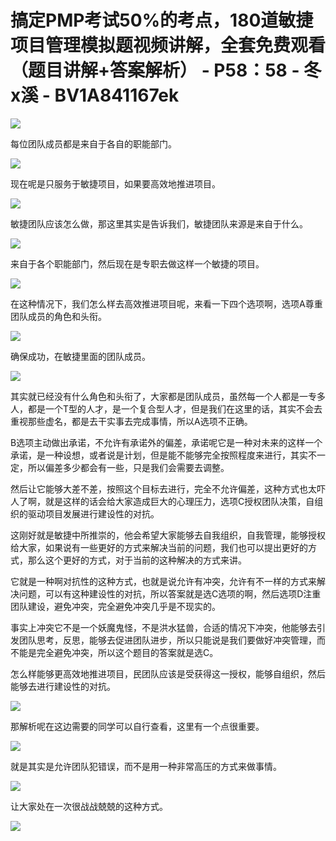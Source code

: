 # 搞定PMP考试50%的考点，180道敏捷项目管理模拟题视频讲解，全套免费观看（题目讲解+答案解析） - P58：58 - 冬x溪 - BV1A841167ek

![](img/1d5ac52837dad6b692a2c0c6786f2559_0.png)

每位团队成员都是来自于各自的职能部门。

![](img/1d5ac52837dad6b692a2c0c6786f2559_2.png)

现在呢是只服务于敏捷项目，如果要高效地推进项目。

![](img/1d5ac52837dad6b692a2c0c6786f2559_4.png)

敏捷团队应该怎么做，那这里其实是告诉我们，敏捷团队来源是来自于什么。

![](img/1d5ac52837dad6b692a2c0c6786f2559_6.png)

来自于各个职能部门，然后现在是专职去做这样一个敏捷的项目。

![](img/1d5ac52837dad6b692a2c0c6786f2559_8.png)

在这种情况下，我们怎么样去高效推进项目呢，来看一下四个选项啊，选项A尊重团队成员的角色和头衔。

![](img/1d5ac52837dad6b692a2c0c6786f2559_10.png)

确保成功，在敏捷里面的团队成员。

![](img/1d5ac52837dad6b692a2c0c6786f2559_12.png)

其实就已经没有什么角色和头衔了，大家都是团队成员，虽然每一个人都是一专多人，都是一个T型的人才，是一个复合型人才，但是我们在这里的话，其实不会去重视那些虚名，都是去干实事去完成事情，所以A选项不正确。

B选项主动做出承诺，不允许有承诺外的偏差，承诺呢它是一种对未来的这样一个承诺，是一种设想，或者说是计划，但是能不能够完全按照程度来进行，其实不一定，所以偏差多少都会有一些，只是我们会需要去调整。

然后让它能够大差不差，按照这个目标去进行，完全不允许偏差，这种方式也太吓人了啊，就是这样的话会给大家造成巨大的心理压力，选项C授权团队决策，自组织的驱动项目发展进行建设性的对抗。

这刚好就是敏捷中所推崇的，他会希望大家能够去自我组织，自我管理，能够授权给大家，如果说有一些更好的方式来解决当前的问题，我们也可以提出更好的方式，那么这个更好的方式，对于当前的这种解决的方式来讲。

它就是一种啊对抗性的这种方式，也就是说允许有冲突，允许有不一样的方式来解决问题，可以有这种建设性的对抗，所以答案就是选C选项的啊，然后选项D注重团队建设，避免冲突，完全避免冲突几乎是不现实的。

事实上冲突它不是一个妖魔鬼怪，不是洪水猛兽，合适的情况下冲突，他能够去引发团队思考，反思，能够去促进团队进步，所以只能说是我们要做好冲突管理，而不能是完全避免冲突，所以这个题目的答案就是选C。

怎么样能够更高效地推进项目，民团队应该是受获得这一授权，能够自组织，然后能够去进行建设性的对抗。

![](img/1d5ac52837dad6b692a2c0c6786f2559_14.png)

那解析呢在这边需要的同学可以自行查看，这里有一个点很重要。

![](img/1d5ac52837dad6b692a2c0c6786f2559_16.png)

就是其实是允许团队犯错误，而不是用一种非常高压的方式来做事情。

![](img/1d5ac52837dad6b692a2c0c6786f2559_18.png)

让大家处在一次很战战兢兢的这种方式。

![](img/1d5ac52837dad6b692a2c0c6786f2559_20.png)